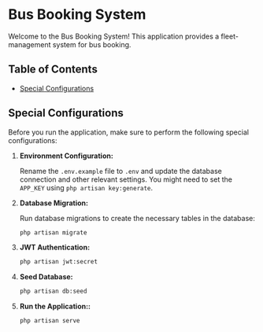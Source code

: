 # Bus Booking System

Welcome to the Bus Booking System! This application provides a fleet-management system for bus booking.

## Table of Contents
- [Special Configurations](#special-configurations)


## Special Configurations

Before you run the application, make sure to perform the following special configurations:

1. **Environment Configuration:**

   Rename the `.env.example` file to `.env` and update the database connection and other relevant settings. You might need to set the `APP_KEY` using `php artisan key:generate`.

2. **Database Migration:**

   Run database migrations to create the necessary tables in the database:

   ```sh
   php artisan migrate
3. **JWT Authentication:**
   ```sh
   php artisan jwt:secret

4. **Seed Database:**
   ```sh
   php artisan db:seed

5. **Run the Application::**
   ```sh
   php artisan serve


